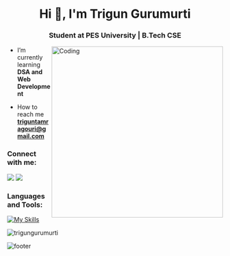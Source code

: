<h1 align="center">Hi 👋, I'm Trigun Gurumurti</h1>
<h3 align="center">Student at PES University | B.Tech CSE</h3>
<img align="right" alt="Coding" width="400" src="https://camo.githubusercontent.com/2366b34bb903c09617990fb5fff4622f3e941349e846ddb7e73df872a9d21233/68747470733a2f2f63646e2e6472696262626c652e636f6d2f75736572732f3733303730332f73637265656e73686f74732f363538313234332f6176656e746f2e676966">

- I’m currently learning **DSA and Web Development**

- How to reach me **triguntamragouri@gmail.com**

<h3 align="left">Connect with me:</h3>

[![](https://img.shields.io/badge/Gmail-D14836?style=for-the-badge&logo=gmail&logoColor=white)](mailto:triguntamragouri@gmail.com)
[![](https://img.shields.io/badge/linkedin-%231E77B5.svg?&style=for-the-badge&logo=linkedin)](https://in.linkedin.com/in/trigun2005/)

<h3 align="left">Languages and Tools:</h3>

[![My Skills](https://skillicons.dev/icons?i=cpp,html,css,js,c,py)](https://github.com/TrigunGurumurti)
<p><img align="center" src="https://github-readme-stats.vercel.app/api/top-langs?username=trigungurumurti&show_icons=true&locale=en&layout=compact" alt="trigungurumurti" /></p>

![footer](https://user-images.githubusercontent.com/10498744/210157572-1fca0242-8af2-46a6-bfa3-666ffd40ebde.svg)
